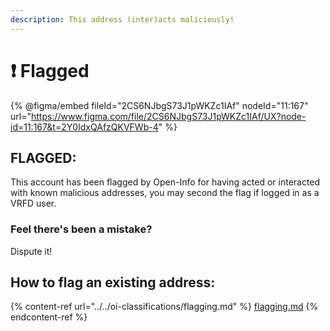 ```yaml
---
description: This address (inter)acts maliciously!
---
```


# ❗ Flagged

{% @figma/embed fileId="2CS6NJbgS73J1pWKZc1IAf" nodeId="11:167" url="https://www.figma.com/file/2CS6NJbgS73J1pWKZc1IAf/UX?node-id=11:167&t=2Y0IdxQAfzQKVFWb-4" %}

## **FLAGGED:**

This account has been flagged by Open-Info for having acted or interacted with known malicious addresses, you may second the flag if logged in as a VRFD user.&#x20;

### Feel there's been a mistake?

Dispute it!

## How to flag an existing address:

{% content-ref url="../../oi-classifications/flagging.md" %}
[flagging.md](../../oi-classifications/flagging.md)
{% endcontent-ref %}
